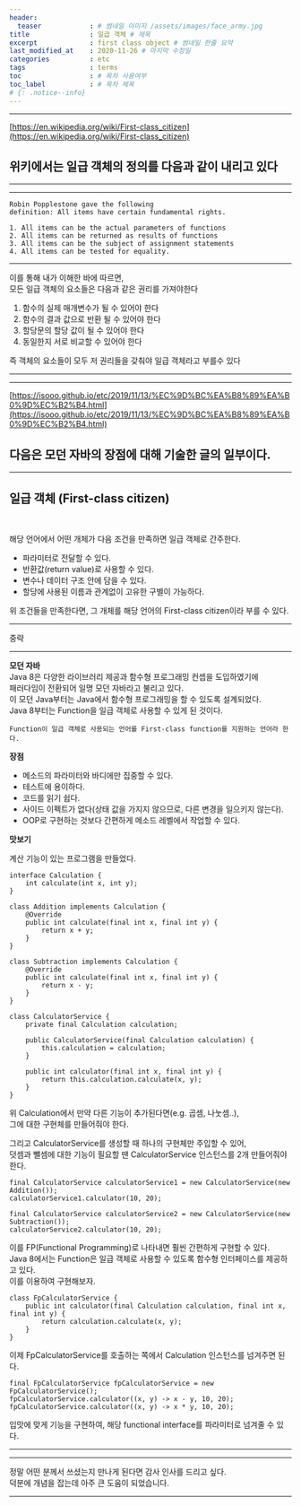 ```yaml
---
header:
  teaser            : # 썸네일 이미지 /assets/images/face_army.jpg
title               : 일급 객체 # 제목
excerpt             : first class object # 썸네일 한줄 요약
last_modified_at    : 2020-11-26 # 마지막 수정일
categories          : etc
tags                : terms
toc                 : # 목차 사용여부
toc_label           : # 목차 제목
# {: .notice--info}
---
```

---

[https://en.wikipedia.org/wiki/First-class_citizen](https://en.wikipedia.org/wiki/First-class_citizen)

위키에서는 일급 객체의 정의를 다음과 같이 내리고 있다  
---
---
---

```
Robin Popplestone gave the following  
definition: All items have certain fundamental rights.

1. All items can be the actual parameters of functions
2. All items can be returned as results of functions
3. All items can be the subject of assignment statements
4. All items can be tested for equality.
```

---

이를 통해 내가 이해한 바에 따르면,  
모든 일급 객체의 요소들은 다음과 같은 권리를 가져야한다

1. 함수의 실제 매개변수가 될 수 있어야 한다
2. 함수의 결과 값으로 반환 될 수 있어야 한다
3. 할당문의 할당 값이 될 수 있어야 한다
4. 동일한지 서로 비교할 수 있어야 한다

즉 객체의 요소들이 모두 저 권리들을 갖춰야 일급 객체라고 부를수 있다

---
---

[https://isooo.github.io/etc/2019/11/13/%EC%9D%BC%EA%B8%89%EA%B0%9D%EC%B2%B4.html](https://isooo.github.io/etc/2019/11/13/%EC%9D%BC%EA%B8%89%EA%B0%9D%EC%B2%B4.html)

다음은 모던 자바의 장점에 대해 기술한 글의 일부이다.
---

---

일급 객체 (First-class citizen)
---

<br>

해당 언어에서 어떤 개체가 다음 조건을 만족하면 일급 객체로 간주한다.  

 * 파라미터로 전달할 수 있다.
 * 반환값(return value)로 사용할 수 있다.
 * 변수나 데이터 구조 안에 담을 수 있다.
 * 할당에 사용된 이름과 관계없이 고유한 구별이 가능하다.

위 조건들을 만족한다면,
그 개체를 해당 언어의 First-class citizen이라 부를 수 있다.

---

중략

---

**모던 자바**  
Java 8은 다양한 라이브러리 제공과 함수형 프로그래밍 컨셉을 도입하였기에  
패러다임이 전환되어 일명 모던 자바라고 불리고 있다.  
이 모던 Java부터는 Java에서 함수형 프로그래밍을 할 수 있도록 설계되었다.  
Java 8부터는 Function을 일급 객체로 사용할 수 있게 된 것이다.  

`Function이 일급 객체로 사용되는 언어를 First-class function를 지원하는 언어라 한다.`  


**장점**  
 * 메소드의 파라미터와 바디에만 집중할 수 있다.
 * 테스트에 용이하다.
 * 코드를 읽기 쉽다.
 * 사이드 이펙트가 없다(상태 값을 가지지 않으므로, 다른 변경을 일으키지 않는다).
 * OOP로 구현하는 것보다 간편하게 메소드 레벨에서 작업할 수 있다.

**맛보기**

계산 기능이 있는 프로그램을 만들었다.
```
interface Calculation {
    int calculate(int x, int y);
}

class Addition implements Calculation {
    @Override
    public int calculate(final int x, final int y) {
        return x + y;
    }
}

class Subtraction implements Calculation {
    @Override
    public int calculate(final int x, final int y) {
        return x - y;
    }
}
```

```
class CalculatorService {
    private final Calculation calculation;

    public CalculatorService(final Calculation calculation) {
        this.calculation = calculation;
    }

    public int calculator(final int x, final int y) {
        return this.calculation.calculate(x, y);
    }
}
```

위 Calculation에서 만약 다른 기능이 추가된다면(e.g. 곱셈, 나눗셈..),  
그에 대한 구현체를 만들어줘야 한다.  

그리고 CalculatorService를 생성할 때 하나의 구현체만 주입할 수 있어,  
덧셈과 뺄셈에 대한 기능이 필요할 땐 CalculatorService 인스턴스를 2개 만들어줘야 한다.

```
final CalculatorService calculatorService1 = new CalculatorService(new Addition());
calculatorService1.calculator(10, 20);

final CalculatorService calculatorService2 = new CalculatorService(new Subtraction());
calculatorService2.calculator(10, 20);
```

이를 FP(Functional Programming)로 나타내면 훨씬 간편하게 구현할 수 있다.  
Java 8에서는 Function은 일급 객체로 사용할 수 있도록 함수형 인터페이스를 제공하고 있다.  
이를 이용하여 구현해보자.

```
class FpCalculatorService {
    public int calculator(final Calculation calculation, final int x, final int y) {
        return calculation.calculate(x, y);
    }
}
```

이제 FpCalculatorService를 호출하는 쪽에서 Calculation 인스턴스를 넘겨주면 된다.

```
final FpCalculatorService fpCalculatorService = new FpCalculatorService();
fpCalculatorService.calculator((x, y) -> x - y, 10, 20);
fpCalculatorService.calculator((x, y) -> x * y, 10, 20);    
```
입맛에 맞게 기능을 구현하여, 해당 functional interface를 파라미터로 넘겨줄 수 있다.

---
---

정말 어떤 분께서 쓰셨는지 만나게 된다면 감사 인사를 드리고 싶다.  
덕분에 개념을 잡는데 아주 큰 도움이 되었습니다.

---

